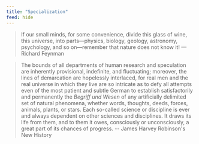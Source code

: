 ```yaml
---
title: "Specialization"
feed: hide
---
```


> If our small minds, for some convenience, divide this glass of wine, this universe, into parts—physics, biology, geology, astronomy, psychology, and so on—remember that nature does not know it! — Richard Feynman


> The bounds of all departments of human research and speculation are inherently provisional, indefinite, and fluctuating; moreover, the lines of demarcation are hopelessly interlaced, for real men and the real universe in which they live are so intricate as to defy all attempts even of the most patient and subtle German to establish satisfactorily and permanently the _Begriff und Wesen_ of any artificially delimited set of natural phenomena, whether words, thoughts, deeds, forces, animals, plants, or stars. Each so-called science or discipline is ever and always dependent on other sciences and disciplines. It draws its life from them, and to them it owes, consciously or unconsciously, a great part of its chances of progress. -- James Harvey Robinson's New History